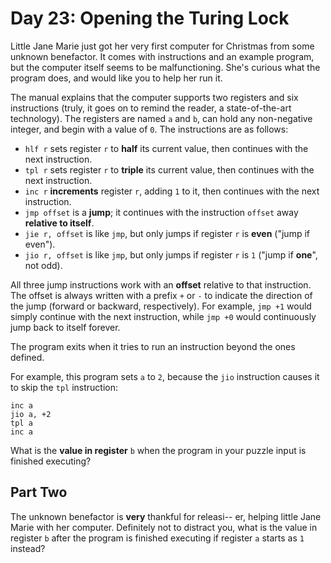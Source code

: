 # Day 23: Opening the Turing Lock

Little Jane Marie just got her very first computer for Christmas from some unknown benefactor. It comes with instructions and an example program, but the computer itself seems to be malfunctioning. She's curious what the program does, and would like you to help her run it.

The manual explains that the computer supports two registers and six instructions (truly, it goes on to remind the reader, a state-of-the-art technology). The registers are named `a` and `b`, can hold any non-negative integer, and begin with a value of `0`. The instructions are as follows:

- `hlf r` sets register `r` to **half** its current value, then continues with the next instruction.
- `tpl r` sets register `r` to **triple** its current value, then continues with the next instruction.
- `inc r` **increments** register `r`, adding `1` to it, then continues with the next instruction.
- `jmp offset` is a **jump**; it continues with the instruction `offset` away **relative to itself**.
- `jie r, offset` is like `jmp`, but only jumps if register `r` is **even** ("jump if even").
- `jio r, offset` is like `jmp`, but only jumps if register `r` is `1` ("jump if **one**", not odd).

All three jump instructions work with an **offset** relative to that instruction. The offset is always written with a prefix `+` or `-` to indicate the direction of the jump (forward or backward, respectively). For example, `jmp +1` would simply continue with the next instruction, while `jmp +0` would continuously jump back to itself forever.

The program exits when it tries to run an instruction beyond the ones defined.

For example, this program sets `a` to `2`, because the `jio` instruction causes it to skip the `tpl` instruction:

```text
inc a
jio a, +2
tpl a
inc a
```

What is the **value in register** `b` when the program in your puzzle input is finished executing?

## Part Two

The unknown benefactor is **very** thankful for releasi-- er, helping little Jane Marie with her computer. Definitely not to distract you, what is the value in register `b` after the program is finished executing if register `a` starts as `1` instead?
